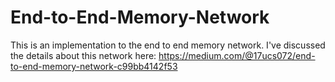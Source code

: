 # End-to-End-Memory-Network
This is an implementation to the end to end memory network.
I've discussed  the details about this network here:
https://medium.com/@17ucs072/end-to-end-memory-network-c99bb4142f53
